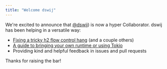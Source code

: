 ```yaml
---
title: "Welcome dswij"
---
```


We're excited to announce that [@dswij](https://github.com/dswij)) is now a hyper Collaborator. dswij has been helping in a versatile way:

- [Fixing a tricky h2 flow control hang](https://github.com/hyperium/h2/pull/730) (and a couple others)
- [A guide to bringing your own runtime or using Tokio](https://github.com/hyperium/hyperium.github.io/pull/121)
- Providing kind and helpful feedback in issues and pull requests


Thanks for raising the bar!
